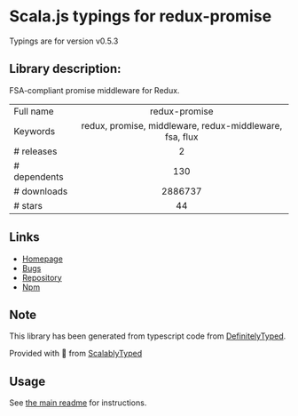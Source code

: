 
# Scala.js typings for redux-promise

Typings are for version v0.5.3

## Library description:
FSA-compliant promise middleware for Redux.

|                    |                 |
| ------------------ | :-------------: |
| Full name          | redux-promise |
| Keywords           | redux, promise, middleware, redux-middleware, fsa, flux |
| # releases         | 2 |
| # dependents       | 130 |
| # downloads        | 2886737 |
| # stars            | 44 |

## Links
- [Homepage](https://github.com/redux-utilities/redux-promise)
- [Bugs](https://github.com/redux-utilities/redux-promise/issues)
- [Repository](https://github.com/redux-utilities/redux-promise)
- [Npm](https://www.npmjs.com/package/redux-promise)
    


## Note
This library has been generated from typescript code from [DefinitelyTyped](https://definitelytyped.org).

Provided with :purple_heart: from [ScalablyTyped](https://github.com/oyvindberg/ScalablyTyped)

## Usage
See [the main readme](../../readme.md) for instructions.



